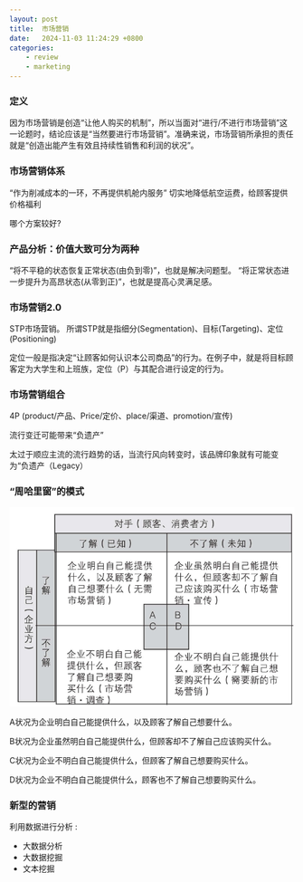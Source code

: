 ```yaml
---
layout: post
title:  市场营销
date:   2024-11-03 11:24:29 +0800
categories: 
    - review
    - marketing
---
```


### 定义

因为市场营销是创造“让他人购买的机制”，所以当面对“进行/不进行市场营销”这一论题时，结论应该是“当然要进行市场营销”。准确来说，市场营销所承担的责任就是“创造出能产生有效且持续性销售和利润的状况”。

### 市场营销体系

“作为削减成本的一环，不再提供机舱内服务”
切实地降低航空运费，给顾客提供价格福利

哪个方案较好?

### 产品分析：价值大致可分为两种

“将不平稳的状态恢复正常状态(由负到零)”，也就是解决问题型。
“将正常状态进一步提升为高昂状态(从零到正)”，也就是提高心灵满足感。

### 市场营销2.0

STP市场营销。
所谓STP就是指细分(Segmentation)、目标(Targeting)、定位(Positioning)

定位一般是指决定“让顾客如何认识本公司商品”的行为。在例子中，就是将目标顾客定为大学生和上班族，定位（P）与其配合进行设定的行为。

### 市场营销组合

4P (product/产品、Price/定价、place/渠道、promotion/宣传)

<!-- “差异化”的界限 -->

流行变迁可能带来“负遗产”

太过于顺应主流的流行趋势的话，当流行风向转变时，该品牌印象就有可能变为“负遗产（Legacy）

### “周哈里窗”的模式

![Image Description](/assets/images/k.png)

A状况为企业明白自己能提供什么，以及顾客了解自己想要什么。

B状况为企业虽然明白自己能提供什么，但顾客却不了解自己应该购买什么。

C状况为企业不明白自己能提供什么，但顾客了解自己想要购买什么。

D状况为企业不明白自己能提供什么，顾客也不了解自己想要购买什么。

### 新型的营销

利用数据进行分析 : 
- 大数据分析
- 大数据挖掘
- 文本挖掘